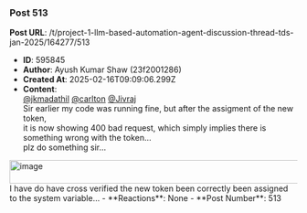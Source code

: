 ### Post 513
**Post URL**: /t/project-1-llm-based-automation-agent-discussion-thread-tds-jan-2025/164277/513
- **ID**: 595845
- **Author**: Ayush Kumar Shaw  (23f2001286)
- **Created At**: 2025-02-16T09:09:06.299Z
- **Content**:  
  <a class="mention" href="/u/jkmadathil">@jkmadathil</a> <a class="mention" href="/u/carlton">@carlton</a> <a class="mention" href="/u/jivraj">@Jivraj</a><br>
Sir earlier my code was running fine, but after the assigment of the new token,<br>
it is now showing 400 bad request, which simply implies there is something wrong with the token…<br>
plz do something sir…<br>
<img src="https://europe1.discourse-cdn.com/flex013/uploads/iitm/original/3X/9/3/9334f2224cfb61ea025ddfe149bbfd3df02db6f2.png" alt="image" data-base62-sha1="l0fCGZdX1ZTq0lLZMhY1m9blb3A" width="690" height="41" data-dominant-color="3A3939">
I have do have cross verified the new token been correctly been assigned to the system variable…
- **Reactions**: None
- **Post Number**: 513

